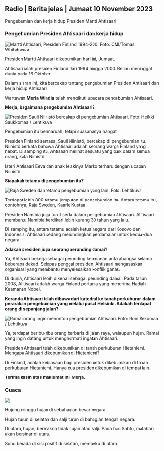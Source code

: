 ## Radio \| Berita jelas \| Jumaat 10 November 2023

Pengebumian dan kerja hidup Presiden Martti Ahtisaari.

### Pengebumian Presiden Ahtisaari dan kerja hidup

![Martti Ahtisaari, Presiden Finland 1994-200. Foto: CMI/Tomas Whitehouse](https://images.cdn.yle.fi/image/upload/c_crop,h_1080,w_1919,x_0,y_0/ar_1.777777777777777,c_fill,g_faces,h_675,w_1200/d_1200/dprq_auto:eco/f_auto/fl_lossy/v1699528852/39-1197047654a2d3334539)

Presiden Martti Ahtisaari dikebumikan hari ini, Jumaat.

Ahtisaari ialah presiden Finland dari 1994 hingga 2000. Beliau meninggal dunia pada 16 Oktober.

Dalam siaran ini, kita bercakap tentang pengebumian Presiden Ahtisaari dan kerja hidup Ahtisaari.

Wartawan **Merja Windia** telah mengikuti upacara pengebumian Ahtisaari.

**Merja, bagaimana pengebumian Ahtisaari?**

![Presiden Sauli Niinistö bercakap di pengebumian Ahtisaari. Foto: Heikki Saukkomaa / Lehtikuva](https://images.cdn.yle.fi/image/upload/c_crop,h_2880,w_5120,x_0,y_259/ar_1.777777777777777,c_fill,g_faces,h_pr_620.q_auto:eco/f_auto/fl_lossy/v1699619473/39-1198810654e20fbae885)

Pengebumian itu bermaruah, tetapi suasananya hangat.

Presiden Finland semasa, Sauli Niinistö, bercakap di pengebumian itu. Niinistö berkata bahawa Ahtisaari adalah seorang warga Finland yang hebat. Di samping itu, Ahtisaari melihat sesuatu yang baik dalam semua orang, kata Niinistö.

Isteri Ahtisaari Eeva dan anak lelakinya Marko terharu dengan ucapan Niinistö.

**Siapakah tetamu di pengebumian itu?**

![Raja Sweden dan tetamu pengebumian yang lain. Foto: Lehtikuva](https://images.cdn.yle.fi/image/upload/c_crop,h_2880,w_5120,x_0,y_138/ar_1.777777777777777,c_fill,g_faces,h_675,w_1200/dqpr_1200/dqpr_to.e/f_auto/fl_lossy/v1699627300/39-1199035654e40494d395)

Terdapat lebih 800 tetamu jemputan di pengebumian itu. Antara tetamu itu, contohnya, Raja Sweden, Kaarle Kustaa.

Presiden Namibia juga turut serta dalam pengebumian Ahtisaari. Ahtisaari membantu Namibia berdikari lebih kurang 30 tahun yang lalu.

Di samping itu, antara tetamu adalah ketua negara dari Kosovo dan Indonesia. Ahtisaari sedang merundingkan perdamaian untuk kedua-dua negara.

**Adakah presiden juga seorang perunding damai?**

Ya, Ahtisaari bekerja sebagai perunding keamanan antarabangsa selama beberapa dekad. Selepas penggal presiden, Ahtisaari mengasaskan organisasi yang membantu menyelesaikan konflik ganas.

Di dunia, Ahtisaari lebih dikenali sebagai perunding damai. Pada tahun 2008, Ahtisaari adalah warga Finland pertama yang menerima Hadiah Keamanan Nobel.

**Keranda Ahtisaari telah dibawa dari katedral ke tanah perkuburan dalam perarakan pengebumian yang melalui pusat Helsinki. Adakah terdapat orang di sepanjang jalan?**

![Ramai orang ingin menonton pengebumian Ahtisaari. Foto: Roni Rekomaa / Lehtikuva](https://images.cdn.yle.fi/image/upload/c_crop,h_2880,w_5120,x_0,y_11/ar_1.7777777777777777,c_fill,g_faces,h_205,/w.q_auto:eco/f_auto/fl_lossy/v1699619608/39-1198819654e22ed1c931)

Ya, terdapat beribu-ribu orang berbaris di jalan raya, walaupun hujan. Ramai yang ingin datang untuk menghormati ingatan Ahtisaari.

Presiden Ahtisaari telah dikebumikan di tanah perkuburan Hietaniemi. Mengapa Ahtisaari dikebumikan di Hietaniemi?

Di Finland, adalah kebiasaan bagi presiden untuk dikebumikan di tanah perkuburan Hietaniemi. Hanya dua presiden dikebumikan di tempat lain.

**Terima kasih atas maklumat ini, Merja.**

### Cuaca

![](https://images.cdn.yle.fi/image/upload/c_crop,h_1080,w_1919,x_0,y_0/ar_1.7777777777777777,c_fill,g_faces,h_675,w_1200/dpr_au_1.0/cof_auto/fl_lossy/v1699633281/39-1199138654e58651ee77)

Hujung minggu hujan di sebahagian besar negara.

Hujan turun di selatan dan salji turun di bahagian tengah negara.

Di utara, hujan, bermakna tidak hujan atau salji. Pada hari Sabtu, matahari akan bersinar di utara.

Suhu berada di sisi positif di selatan, membeku di utara.